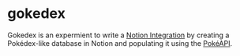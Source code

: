 # gokedex

Gokedex is an expermient to write a [Notion Integration](https://developers.notion.com/) by creating a Pokédex-like database in Notion and populating it using the [PokéAPI](https://pokeapi.co/).
